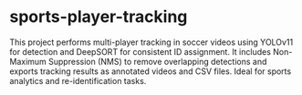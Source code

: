 # sports-player-tracking
This project performs multi-player tracking in soccer videos using YOLOv11 for detection and DeepSORT for consistent ID assignment. It includes Non-Maximum Suppression (NMS) to remove overlapping detections and exports tracking results as annotated videos and CSV files. Ideal for sports analytics and re-identification tasks.

